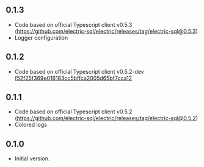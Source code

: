 ## 0.1.3

* Code based on official Typescript client v0.5.3 (https://github.com/electric-sql/electric/releases/tag/electric-sql@0.5.3)
* Logger configuration

## 0.1.2

* Code based on official Typescript client v0.5.2-dev [f52f25f369e016183cc5bffca2005d65bf7cca12](https://github.com/electric-sql/electric/tree/f52f25f369e016183cc5bffca2005d65bf7cca12)

## 0.1.1

* Code based on official Typescript client v0.5.2 (https://github.com/electric-sql/electric/releases/tag/electric-sql@0.5.2)
* Colored logs

## 0.1.0

* Initial version.
